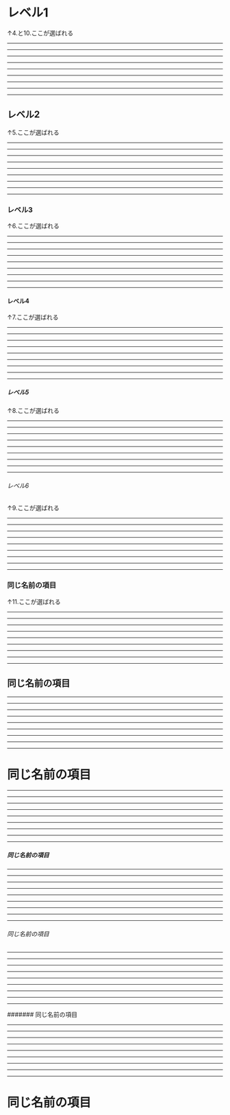 # レベル1
↑4.と10.ここが選ばれる

----- 
----- 
----- 
----- 
----- 
----- 
----- 
----- 
----- 
## レベル2
↑5.ここが選ばれる

----- 
----- 
----- 
----- 
----- 
----- 
----- 
----- 
----- 
### レベル3
↑6.ここが選ばれる

----- 
----- 
----- 
----- 
----- 
----- 
----- 
----- 
----- 
#### レベル4
↑7.ここが選ばれる

----- 
----- 
----- 
----- 
----- 
----- 
----- 
----- 
----- 
##### レベル5
↑8.ここが選ばれる

----- 
----- 
----- 
----- 
----- 
----- 
----- 
----- 
----- 
###### レベル6
↑9.ここが選ばれる

----- 
----- 
----- 
----- 
----- 
----- 
----- 
----- 
----- 
### 同じ名前の項目
↑11.ここが選ばれる

----- 
----- 
----- 
----- 
----- 
----- 
----- 
----- 
----- 
## 同じ名前の項目

----- 
----- 
----- 
----- 
----- 
----- 
----- 
----- 
----- 
# 同じ名前の項目

----- 
----- 
----- 
----- 
----- 
----- 
----- 
----- 
----- 
##### 同じ名前の項目

----- 
----- 
----- 
----- 
----- 
----- 
----- 
----- 
----- 
###### 同じ名前の項目

----- 
----- 
----- 
----- 
----- 
----- 
----- 
----- 
----- 
####### 同じ名前の項目

----- 
----- 
----- 
----- 
----- 
----- 
----- 
----- 
----- 
# 同じ名前の項目
